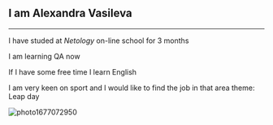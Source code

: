 ## I am Alexandra Vasileva ##
***
I have studed at _Netology_ on-line school for 3 months

I am learning QA now 

If I have some free time I learn English 

I am very keen on sport and I would like to find the job in that area
theme: Leap day

![photo1677072950](https://user-images.githubusercontent.com/120131673/220999953-a15aa45f-7f6f-4437-a70e-3e50f6f13619.jpeg)
